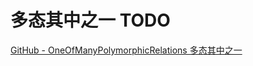 # 多态其中之一 TODO

[GitHub - OneOfManyPolymorphicRelations 多态其中之一](https://github.com/curder/laravel-relationships-demo/tree/one-of-many-polymorphic-relations)
